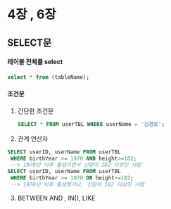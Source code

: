 # 4장 , 6장 



## SELECT문

#### 테이블 전체를 select

```sql
select * from (tableName);
```

#### 조건문

1. 간단한 조건문

   ```sql
   SELECT * FROM userTBL WHERE userName = '김경호';
   ```

2.  관계 연산자

   ```sql
   SELECT userID, userName FROM userTBL 
   	WHERE birthYear >= 1970 AND height>=182;
   	--> 1970년 이후 출생이면서 신장이 182 이상인 사람
   SELECT userID, userName FROM userTBL 
   	WHERE birthYear >= 1970 OR height>=182;
   	--> 1970년 이후 출생했거나, 신장이 182 이상인 사람
   ```

3.  BETWEEN  AND , IN(), LIKE

   ```SQL
   ```

   